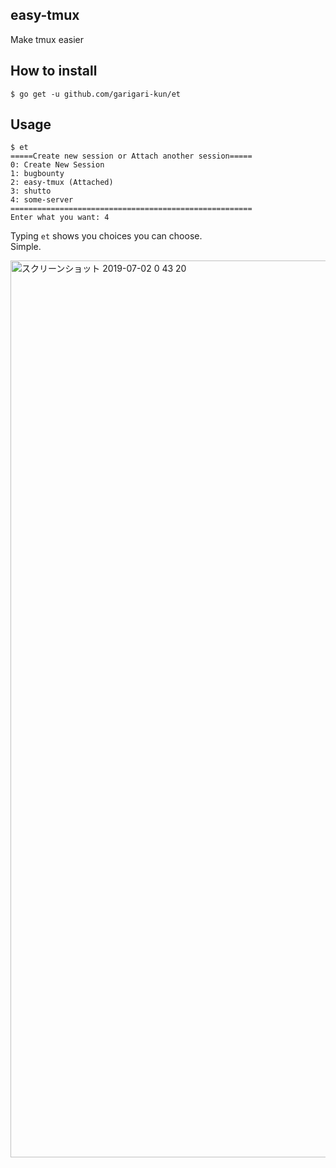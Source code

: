 ## easy-tmux
Make tmux easier

## How to install
```
$ go get -u github.com/garigari-kun/et
```

## Usage
```
$ et
=====Create new session or Attach another session=====
0: Create New Session
1: bugbounty
2: easy-tmux (Attached)
3: shutto
4: some-server
======================================================
Enter what you want: 4

```

Typing ``` et ``` shows you choices you can choose.<br>
Simple.

<img width="1435" alt="スクリーンショット 2019-07-02 0 43 20" src="https://user-images.githubusercontent.com/12244481/60450659-4bde4a80-9c65-11e9-95fc-c0d1f2d47dfc.png">

